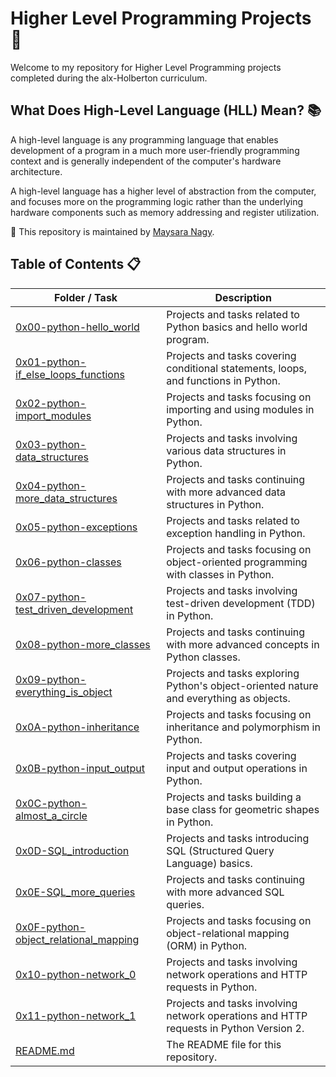# Higher Level Programming Projects 🚀

Welcome to my repository for Higher Level Programming projects completed during the alx-Holberton curriculum.

## What Does High-Level Language (HLL) Mean? 📚

A high-level language is any programming language that enables development of a program in a much more user-friendly programming context and is generally independent of the computer's hardware architecture.

A high-level language has a higher level of abstraction from the computer, and focuses more on the programming logic rather than the underlying hardware components such as memory addressing and register utilization.

🔗 This repository is maintained by [Maysara Nagy](https://github.com/Maysara-nagy).

## Table of Contents 📋

| Folder / Task | Description |
| ------------- | ----------- |
| [0x00-python-hello_world](https://github.com/Maysara-nagy/alx-higher_level_programming/tree/main/0x00-python-hello_world) | Projects and tasks related to Python basics and hello world program. |
| [0x01-python-if_else_loops_functions](https://github.com/Maysara-nagy/alx-higher_level_programming/tree/main/0x01-python-if_else_loops_functions) | Projects and tasks covering conditional statements, loops, and functions in Python. |
| [0x02-python-import_modules](https://github.com/Maysara-nagy/alx-higher_level_programming/tree/main/0x02-python-import_modules) | Projects and tasks focusing on importing and using modules in Python. |
| [0x03-python-data_structures](https://github.com/Maysara-nagy/alx-higher_level_programming/tree/main/0x03-python-data_structures) | Projects and tasks involving various data structures in Python. |
| [0x04-python-more_data_structures](https://github.com/Maysara-nagy/alx-higher_level_programming/tree/main/0x04-python-more_data_structures) | Projects and tasks continuing with more advanced data structures in Python. |
| [0x05-python-exceptions](https://github.com/Maysara-nagy/alx-higher_level_programming/tree/main/0x05-python-exceptions) | Projects and tasks related to exception handling in Python. |
| [0x06-python-classes](https://github.com/Maysara-nagy/alx-higher_level_programming/tree/main/0x06-python-classes) | Projects and tasks focusing on object-oriented programming with classes in Python. |
| [0x07-python-test_driven_development](https://github.com/Maysara-nagy/alx-higher_level_programming/tree/main/0x07-python-test_driven_development) | Projects and tasks involving test-driven development (TDD) in Python. |
| [0x08-python-more_classes](https://github.com/Maysara-nagy/alx-higher_level_programming/tree/main/0x08-python-more_classes) | Projects and tasks continuing with more advanced concepts in Python classes. |
| [0x09-python-everything_is_object](https://github.com/Maysara-nagy/alx-higher_level_programming/tree/main/0x09-python-everything_is_object) | Projects and tasks exploring Python's object-oriented nature and everything as objects. |
| [0x0A-python-inheritance](https://github.com/Maysara-nagy/alx-higher_level_programming/tree/main/0x0A-python-inheritance) | Projects and tasks focusing on inheritance and polymorphism in Python. |
| [0x0B-python-input_output](https://github.com/Maysara-nagy/alx-higher_level_programming/tree/main/0x0B-python-input_output) | Projects and tasks covering input and output operations in Python. |
| [0x0C-python-almost_a_circle](https://github.com/Maysara-nagy/alx-higher_level_programming/tree/main/0x0C-python-almost_a_circle) | Projects and tasks building a base class for geometric shapes in Python. |
| [0x0D-SQL_introduction](https://github.com/Maysara-nagy/alx-higher_level_programming/tree/main/0x0D-SQL_introduction) | Projects and tasks introducing SQL (Structured Query Language) basics. |
| [0x0E-SQL_more_queries](https://github.com/Maysara-nagy/alx-higher_level_programming/tree/main/0x0E-SQL_more_queries) | Projects and tasks continuing with more advanced SQL queries. |
| [0x0F-python-object_relational_mapping](https://github.com/Maysara-nagy/alx-higher_level_programming/tree/main/0x0F-python-object_relational_mapping) | Projects and tasks focusing on object-relational mapping (ORM) in Python. |
| [0x10-python-network_0](https://github.com/Maysara-nagy/alx-higher_level_programming/tree/main/0x10-python-network_0) | Projects and tasks involving network operations and HTTP requests in Python. |
| [0x11-python-network_1](https://github.com/Maysara-nagy/alx-higher_level_programming/blob/master/0x11-python-network_1) | Projects and tasks involving network operations and HTTP requests in Python Version 2. |
| [README.md](https://github.com/Maysara-nagy/alx-higher_level_programming/blob/main/README.md) | The README file for this repository. |

